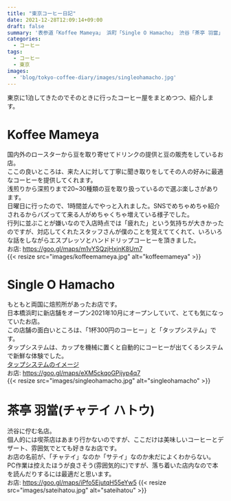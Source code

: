 ```yaml
---
title: "東京コーヒー日記"
date: 2021-12-28T12:09:14+09:00
draft: false
summary: '表参道「Koffee Mameya」 浜町「Single O Hamacho」 渋谷「茶亭 羽當」を紹介'
categories:
  - コーヒー
tags:
  - コーヒー
  - 東京
images: 
  - 'blog/tokyo-coffee-diary/images/singleohamacho.jpg'
---
```


東京に1泊してきたのでそのときに行ったコーヒー屋をまとめつつ、紹介します。

# Koffee Mameya

国内外のロースターから豆を取り寄せてドリンクの提供と豆の販売をしているお店。  
ここの良いところは、来た人に対して丁寧に聞き取りをしてその人の好みに最適なコーヒーを提供してくれます。  
浅煎りから深煎りまで20~30種類の豆を取り扱っているので選ぶ楽しさがあります。  
日曜日に行ったので、1時間並んでやっと入れました。SNSでめちゃめちゃ紹介されるからバズってて来る人がめちゃくちゃ増えている様子でした。  
行列に並ぶことが嫌いなので入店時点では「疲れた」という気持ちが大きかったのですが、対応してくれたスタッフさんが僕のことを覚えててくれて、いろいろな話をしながらエスプレッソとハンドドリップコーヒーを頂きました。  
お店: <https://goo.gl/maps/m1vYSQzjHxjnK8Um7>  
{{< resize src="images/koffeemameya.jpg" alt="koffeemameya" >}}

# Single O Hamacho

もともと両国に焙煎所があったお店です。  
日本橋浜町に新店舗をオープン2021年10月にオープンしていて、とても気になっていたお店。  
この店舗の面白いところは、「1杯300円のコーヒー」と「タップシステム」です。  
タップシステムは、カップを機械に置くと自動的にコーヒーが出てくるシステムで新鮮な体験でした。  
[タップシステムのイメージ](https://www.instagram.com/p/CVfrCHuvb8w/)  
お店: <https://goo.gl/maps/eXM5ckqoGPijyp4q7>  
{{< resize src="images/singleohamacho.jpg" alt="singleohamacho" >}}

# 茶亭 羽當(チャテイ ハトウ)

渋谷に佇む名店。  
個人的には喫茶店はあまり行かないのですが、ここだけは美味しいコーヒーとデザート、雰囲気でとても好きなお店です。  
お店の名前が、「チャテイ」なのか「サテイ」なのか未だによくわからない。  
PC作業は控えたほうが良さそう(雰囲気的に)ですが、落ち着いた店内なので本を読んだりするには最適だと思います。  
お店: <https://goo.gl/maps/iPfo5EjutqH55eYw5>
{{< resize src="images/sateihatou.jpg" alt="sateihatou" >}}

